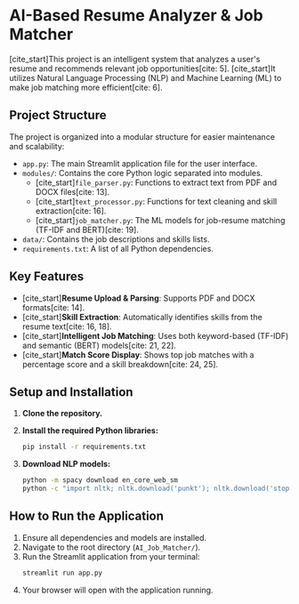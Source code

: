 # AI-Based Resume Analyzer & Job Matcher

[cite_start]This project is an intelligent system that analyzes a user's resume and recommends relevant job opportunities[cite: 5]. [cite_start]It utilizes Natural Language Processing (NLP) and Machine Learning (ML) to make job matching more efficient[cite: 6].

## Project Structure

The project is organized into a modular structure for easier maintenance and scalability:

-   `app.py`: The main Streamlit application file for the user interface.
-   `modules/`: Contains the core Python logic separated into modules.
    -   [cite_start]`file_parser.py`: Functions to extract text from PDF and DOCX files[cite: 13].
    -   [cite_start]`text_processor.py`: Functions for text cleaning and skill extraction[cite: 16].
    -   [cite_start]`job_matcher.py`: The ML models for job-resume matching (TF-IDF and BERT)[cite: 19].
-   `data/`: Contains the job descriptions and skills lists.
-   `requirements.txt`: A list of all Python dependencies.

## Key Features

-   [cite_start]**Resume Upload & Parsing**: Supports PDF and DOCX formats[cite: 14].
-   [cite_start]**Skill Extraction**: Automatically identifies skills from the resume text[cite: 16, 18].
-   [cite_start]**Intelligent Job Matching**: Uses both keyword-based (TF-IDF) and semantic (BERT) models[cite: 21, 22].
-   [cite_start]**Match Score Display**: Shows top job matches with a percentage score and a skill breakdown[cite: 24, 25].

## Setup and Installation

1.  **Clone the repository.**

2.  **Install the required Python libraries:**
    ```bash
    pip install -r requirements.txt
    ```

3.  **Download NLP models:**
    ```bash
    python -m spacy download en_core_web_sm
    python -c "import nltk; nltk.download('punkt'); nltk.download('stopwords')"
    ```

## How to Run the Application

1.  Ensure all dependencies and models are installed.
2.  Navigate to the root directory (`AI_Job_Matcher/`).
3.  Run the Streamlit application from your terminal:
    ```bash
    streamlit run app.py
    ```
4.  Your browser will open with the application running.
